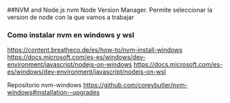 ##NVM and Node.js
nvm Node Version Manager. Permite seleccionar la version de node con la que vamos a trabajar

### Como instalar nvm en windows y wsl
https://content.breatheco.de/es/how-to/nvm-install-windows
https://docs.microsoft.com/es-es/windows/dev-environment/javascript/nodejs-on-windows
https://docs.microsoft.com/es-es/windows/dev-environment/javascript/nodejs-on-wsl

Repositorio nvm-windows
https://github.com/coreybutler/nvm-windows#installation--upgrades
